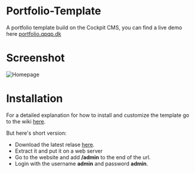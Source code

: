 # Portfolio-Template
A portfolio template build on the Cockpit CMS, you can find a live demo here [portfolio.qpqp.dk](http://portfolio.qpqp.dk)

# Screenshot
![Homepage](https://cloud.githubusercontent.com/assets/4233458/6994485/02a34488-db1c-11e4-9338-edd8c867c2d5.jpg)

# Installation
For a detailed explanation for how to install and customize the template go to the wiki [here](https://github.com/viktorstrate/Portfolio-Template/wiki/Installation).

But here's short version:
* Download the latest relase [here](https://github.com/viktorstrate/Portfolio-Template/releases/latest).
* Extract it and put it on a web server
* Go to the website and add **/admin** to the end of the url.
* Login with the username **admin** and password **admin**.
